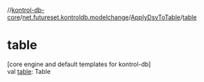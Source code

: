 //[kontrol-db-core](../../../index.md)/[net.futureset.kontroldb.modelchange](../index.md)/[ApplyDsvToTable](index.md)/[table](table.md)

# table

[core engine and default templates for kontrol-db]\
val [table](table.md): Table
